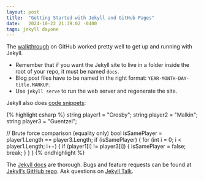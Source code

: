 ```yaml
---
layout: post
title:  "Getting Started with Jekyll and GitHub Pages"
date:   2024-10-22 21:39:02 -0400
tags: jekyll dayone
---
```


The [walkthrough][walkthrough] on GitHub worked pretty well to get up and running with Jekyll.
* Remember that if you want the Jekyll site to live in a folder inside the root of your repo, it must be named `docs`.
* Blog post files have to be named in the right format: `YEAR-MONTH-DAY-title.MARKUP`.
* Use `jekyll serve` to run the web server and regenerate the site.

Jekyll also does [code snippets][code-snippets]:

{% highlight csharp %}
string player1 = "Crosby";
string player2 = "Malkin";
string player3 = "Guentzel";

// Brute force comparison (equality only)
bool isSamePlayer = player1.Length == player3.Length;
if (isSamePlayer)
{
    for (int i = 0; i < player1.Length; i++)
    {
        if (player1[i] != player3[i])
        {
            isSamePlayer = false;
            break;
        }
    }
}
{% endhighlight %}

The [Jekyll docs][jekyll-docs] are thorough. Bugs and feature requests can be found at [Jekyll’s GitHub repo][jekyll-gh]. Ask questions on [Jekyll Talk][jekyll-talk].

[code-snippets]: https://jekyllrb.com/docs/liquid/tags/#code-snippet-highlighting
[walkthrough]: https://docs.github.com/en/pages/setting-up-a-github-pages-site-with-jekyll/about-github-pages-and-jekyll
[jekyll-docs]: https://jekyllrb.com/docs/home
[jekyll-gh]:   https://github.com/jekyll/jekyll
[jekyll-talk]: https://talk.jekyllrb.com/
